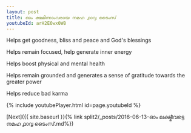 ```yaml
---
layout: post
title: ഓം ക്ഷമിന്നാംവരായ നമഹ ൧൦൮ ടൈംസ്
youtubeId: arH2E6wx0W8
---
```

 
 
Helps get goodness, bliss and peace and God's blessings
 
Helps remain focused, help generate inner energy 
 
Helps boost physical and mental health 
 
Helps remain grounded and generates a sense of gratitude towards the greater power 
 
Helps reduce bad karma
 
 
 
 


{% include youtubePlayer.html id=page.youtubeId %}
 
[Next]({{ site.baseurl }}{% link  split2/_posts/2016-06-13-ഓം ലക്ഷ്മീവട്ടെ നമഹ ൧൦൮ ടൈംസ്.md%})
 
